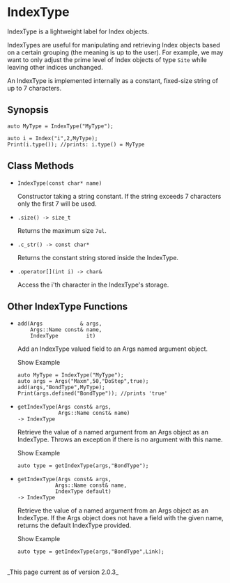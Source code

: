 # IndexType #

IndexType is a lightweight label for Index objects. 

IndexTypes are useful for manipulating and retrieving Index
objects based on a certain grouping (the meaning is up to 
the user). For example, we may want to only adjust the prime
level of Index objects of type `Site` while leaving other 
indices unchanged.

An IndexType is implemented internally as a constant, fixed-size
string of up to 7 characters.


## Synopsis

    auto MyType = IndexType("MyType");

    auto i = Index("i",2,MyType);
    Print(i.type()); //prints: i.type() = MyType


## Class Methods ##

* `IndexType(const char* name)`

  Constructor taking a string constant. If the string exceeds 7 
  characters only the first 7 will be used.

* `.size() -> size_t` 

   Returns the maximum size `7ul`. 

* `.c_str() -> const char*` 

   Returns the constant string stored inside the IndexType.

* `.operator[](int i) -> char&` 

  Access the i'th character in the IndexType's storage.

## Other IndexType Functions

* ```
  add(Args            & args, 
      Args::Name const& name, 
      IndexType         it)
  ```

  Add an IndexType valued field to an Args named argument object.

  <div class="example_clicker">Show Example</div>

      auto MyType = IndexType("MyType");
      auto args = Args("Maxm",50,"DoStep",true);
      add(args,"BondType",MyType);
      Print(args.defined("BondType")); //prints 'true'

* ```
  getIndexType(Args const& args, 
               Args::Name const& name) 
  -> IndexType
  ```

  Retrieve the value of a named argument from an Args object
  as an IndexType.
  Throws an exception if there is no argument with this name.

  <div class="example_clicker">Show Example</div>

      auto type = getIndexType(args,"BondType");

* ```
  getIndexType(Args const& args, 
              Args::Name const& name, 
              IndexType default) 
  -> IndexType
  ```

  Retrieve the value of a named argument from an Args object
  as an IndexType. If the Args object does not have a field with
  the given name, returns the default IndexType provided.

  <div class="example_clicker">Show Example</div>

      auto type = getIndexType(args,"BondType",Link);


<br/>
_This page current as of version 2.0.3_
